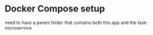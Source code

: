 # Docker Compose setup
need to have a parent folder that contains both this app and the task-microservice